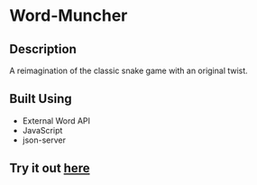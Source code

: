 # Word-Muncher

## Description

A reimagination of the classic snake game with an original twist.

## Built Using
- External Word API
- JavaScript
- json-server

## Try it out [here](https://github.com/asherscott/Word-Muncher)
